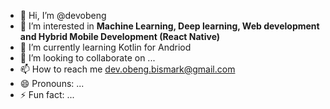 - 👋 Hi, I’m @devobeng
- 👀 I’m interested in <strong>Machine Learning, Deep learning, Web development and Hybrid Mobile Development (React Native)</strong>
- 🌱 I’m currently learning Kotlin for Andriod
- 💞️ I’m looking to collaborate on ...
- 📫 How to reach me dev.obeng.bismark@gmail.com
- 😄 Pronouns: ...
- ⚡ Fun fact: ...

<!---
devobeng/devobeng is a ✨ special ✨ repository because its `README.md` (this file) appears on your GitHub profile.
You can click the Preview link to take a look at your changes.
--->
